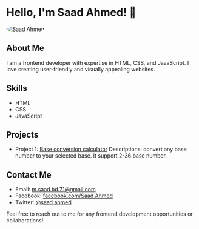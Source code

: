 # Hello, I'm Saad Ahmed! 👋

<img src="https://scontent.xx.fbcdn.net/v/t39.30808-6/411650…xM34s4B8knLxPWEkIDk70ZmozemkYvzZ8kJMg&oe=65BB6349" alt="Saad Ahmed" style="border-radius: 50%;">

## About Me
I am a frontend developer with expertise in HTML, CSS, and JavaScript. I love creating user-friendly and visually appealing websites. 

## Skills
- HTML
- CSS
- JavaScript

## Projects
- Project 1: [Base conversion calculator](https://creative-dev10x.github.io/Code/index.html?)
  Descriptions: convert any base number to your selected base.
It support 2-36 base number.
## Contact Me
- Email: m.saad.bd.71@gmail.com
- Facebook: [facebook.com/Saad Ahmed](https://facebook.com/saad.ahmed776)
- Twitter: [@saad ahmed](https://twitter.com/m_saad_71)

Feel free to reach out to me for any frontend development opportunities or collaborations!
